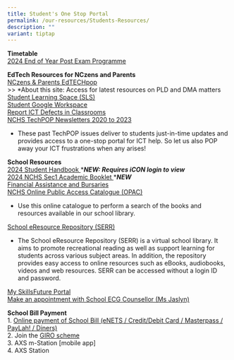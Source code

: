 ```yaml
---
title: Student's One Stop Portal
permalink: /our-resources/Students-Resources/
description: ""
variant: tiptap
---
```

<p><strong>Timetable</strong>
<br><a href="https://drive.google.com/file/d/1EEdDr3v6iG8sgkT2LyMWfLe5elYhM11K/view?usp=drive_link" rel="noopener nofollow" target="_blank">2024 End of Year Post Exam Programme</a> 
<br>
</p>
<p><strong>EdTech Resources for NCzens and Parents</strong> 
<br><a href="https://sites.google.com/moe.edu.sg/nchs-edtechpop/home" rel="noopener noreferrer nofollow" target="_blank">NCzens &amp; Parents EdTECHpop</a> 
<br>&gt;&gt; *About this site: Access for latest resources on PLD and DMA
matters
<br><a href="https://learning.moe.edu.sg/" rel="noopener noreferrer nofollow" target="_blank">Student Learning Space (SLS)</a> 
<br><a href="https://workspace.google.com/dashboard" rel="noopener noreferrer nofollow" target="_blank">Student Google Workspace</a> 
<br><a href="https://go.gov.sg/nchs-ict-defects" rel="noopener noreferrer nofollow" target="_blank">Report ICT Defects in Classrooms</a> 
<br><a href="https://www.google.com/url?q=https%3A%2F%2Fsites.google.com%2Fmoe.edu.sg%2Fnchs-create-curate-connect%2Ftechpop&amp;sa=D&amp;sntz=1&amp;usg=AOvVaw2Obot5AyPr9eJW12G_XD7s" rel="noopener noreferrer nofollow" target="_blank">NCHS TechPOP Newsletters 2020 to 2023</a>
</p>
<ul data-tight="true" class="tight">
<li>
<p>These past TechPOP issues deliver to students just-in-time updates and
provides access to a one-stop portal for ICT help. So let us also POP away
your ICT frustrations when any arises!</p>
</li>
</ul>
<p><strong>School Resources</strong> 
<br><a href="https://drive.google.com/drive/folders/1wu9OVEz7I4xxgH6IRVTTjInJEqMerZrR?usp=sharing" rel="noopener noreferrer nofollow" target="_blank">2024 Student Handbook </a>*<strong><em>NEW: Requires iCON login to view</em></strong> 
<br><a href="https://drive.google.com/file/d/1b8krxJ72j3lbUuS3nMbaOVWm7i0duxhD/view?usp=drive_link" rel="noopener noreferrer nofollow" target="_blank">2024 NCHS Sec1 Academic Booklet </a>*<strong><em>NEW</em></strong> 
<br><a href="https://www.nanchiauhigh.moe.edu.sg/Financial-Assistance-and-Bursaries/" rel="noopener noreferrer nofollow" target="_blank">Financial Assistance and Bursaries</a> 
<br><a href="https://www.google.com/url?q=https%3A%2F%2Fschoolibrary.moe.edu.sg%2Fnanchiauhigh%2Fcgi-bin%2Fspydus.exe%2FMSGTRN%2FWPAC%2FHOME&amp;sa=D&amp;sntz=1&amp;usg=AOvVaw0rI74OclwQ5RVSxfT5t-xL" rel="noopener noreferrer nofollow" target="_blank">NCHS Online Public Access Catalogue (OPAC)</a>
</p>
<ul data-tight="true" class="tight">
<li>
<p>Use this online catalogue to perform a search of the books and resources
available in our school library.</p>
</li>
</ul>
<p><a href="https://www.google.com/url?q=https%3A%2F%2Fschoolibrary.moe.edu.sg%2Feresourcessec%2Fcgi-bin%2Fspydus.exe%2FMSGTRN%2FWPAC%2FHOME&amp;sa=D&amp;sntz=1&amp;usg=AOvVaw0ymmJ06Cj8ZjuhPM4cilk1" rel="noopener noreferrer nofollow" target="_blank">School eResource Repository (SERR)</a>
</p>
<ul data-tight="true" class="tight">
<li>
<p>The School eResource Repository (SERR) is a virtual school library. It
aims to promote recreational reading as well as support learning for students
across various subject areas. In addition, the repository provides easy
access to online resources such as eBooks, audiobooks, videos and web resources.
SERR can be accessed without a login ID and password.</p>
</li>
</ul>
<p><a href="https://www.google.com/url?q=https%3A%2F%2Fwww.myskillsfuture.gov.sg%2Fcontent%2Fstudent%2Fen%2Fsecondary.html&amp;sa=D&amp;sntz=1&amp;usg=AOvVaw0WuL8c2C26ICwnoaEUyV39" rel="noopener noreferrer nofollow" target="_blank">My SkillsFuture Portal</a> 
<br><a href="http://go.gov.sg/nchs" rel="noopener noreferrer nofollow" target="_blank">Make an appointment with School ECG Counsellor (Ms Jaslyn)</a>
</p>
<p><strong>School Bill Payment</strong> 
<br>1. <a href="https://e-station.axs.com.sg/AXSOnline/external_apps/landing_page.php?bn=4ac28577e0795b27e2e52d9da0d1cc6444b109cee884cd66f9662a6e4e31d7c86e6d6da7d5662e1eadbcb2b3f811582e" rel="noopener noreferrer nofollow" target="_blank">Online payment of&nbsp;School Bill (eNETS / Credit/Debit Card / Masterpass / PayLah! / Diners)</a>&nbsp;
<br>2. Join the&nbsp;<a href="https://www.moe.gov.sg/financial-matters/fees/egiro" rel="noopener noreferrer nofollow" target="_blank">GIRO scheme</a> 
<br>3. AXS m-Station [mobile app]&nbsp;
<br>4. AXS Station&nbsp;</p>